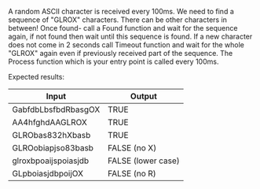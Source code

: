 A random ASCII character is received every 100ms. We need to find a sequence of "GLROX" characters. There can be other characters in between! Once found- call a Found function and wait for the sequence again, if not found then wait until this sequence is found. If a new character does not come in 2 seconds call Timeout function and wait for the whole "GLROX" again even if previously received part of the sequence. The Process function which is your entry point is called every 100ms.



Expected results:

|Input	             |   Output         |
| ------------------ | ---------------- | 
|GabfdbLbsfbdRbasgOX |	  TRUE          |
|AA4hfghdAAGLROX	   |   TRUE           |
|GLRObas832hXbasb	   | TRUE             |
|GLROobiapjso83basb	 | FALSE (no X)     |
|glroxbpoaijspoiasjdb|FALSE (lower case)|
|GLpboiasjdbpoijOX	 |    FALSE (no R)  |

